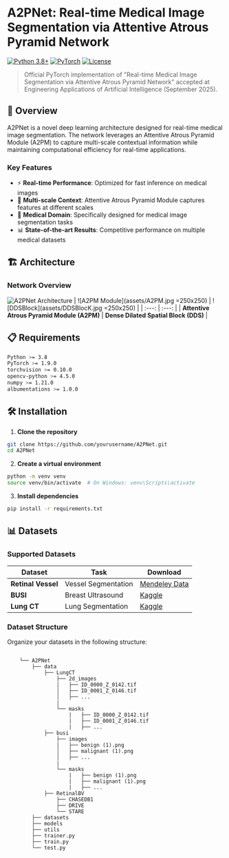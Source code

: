 # A2PNet: Real-time Medical Image Segmentation via Attentive Atrous Pyramid Network

[![Python 3.8+](https://img.shields.io/badge/python-3.8+-blue.svg)](https://www.python.org/downloads/)
[![PyTorch](https://img.shields.io/badge/PyTorch-1.9+-ee4c2c.svg)](https://pytorch.org/)
[![License](https://img.shields.io/badge/license-MIT-green.svg)](LICENSE)

> Official PyTorch implementation of "Real-time Medical Image Segmentation via Attentive Atrous Pyramid Network" accepted at Engineering Applications of Artificial Intelligence (September 2025).

## 🚀 Overview

A2PNet is a novel deep learning architecture designed for real-time medical image segmentation. The network leverages an Attentive Atrous Pyramid Module (A2PM) to capture multi-scale contextual information while maintaining computational efficiency for real-time applications.

### Key Features

- ⚡ **Real-time Performance**: Optimized for fast inference on medical images
- 🎯 **Multi-scale Context**: Attentive Atrous Pyramid Module captures features at different scales
- 🏥 **Medical Domain**: Specifically designed for medical image segmentation tasks
- 📊 **State-of-the-art Results**: Competitive performance on multiple medical datasets

## 🏗️ Architecture

### Network Overview
![A2PNet Architecture](assets/A2PNet.jpg)
| ![A2PM Module](assets/A2PM.jpg =250x250) | ![DDSBlock](assets/DDSBlocK.jpg =250x250) |
| :---: | :---: |
| **Attentive Atrous Pyramid Module (A2PM)** | **Dense Dilated Spatial Block (DDS)** |
## 📋 Requirements

```bash
Python >= 3.8
PyTorch >= 1.9.0
torchvision >= 0.10.0
opencv-python >= 4.5.0
numpy >= 1.21.0
albumentations >= 1.0.0
```

## 🛠️ Installation

1. **Clone the repository**
```bash
git clone https://github.com/yourusername/A2PNet.git
cd A2PNet
```

2. **Create a virtual environment**
```bash
python -m venv venv
source venv/bin/activate  # On Windows: venv\Scripts\activate
```

3. **Install dependencies**
```bash
pip install -r requirements.txt
```

## 📊 Datasets

### Supported Datasets

| Dataset | Task | Download |
|---------|------|----------|
| **Retinal Vessel** | Vessel Segmentation | [Mendeley Data](https://data.mendeley.com/datasets/frv89hjgrr/1) |
| **BUSI** | Breast Ultrasound | [Kaggle](https://www.kaggle.com/datasets/aryashah2k/breast-ultrasound-images-dataset) |
| **Lung CT** | Lung Segmentation |  [Kaggle](https://www.kaggle.com/datasets/piyushsamant11/pidata-new-names) |

### Dataset Structure

Organize your datasets in the following structure:

```

    └── A2PNet
        ├── data
            ├── LungCT
                ├── 2d_images
                |   ├── ID_0000_Z_0142.tif
                │   ├── ID_0001_Z_0146.tif
                │   ├── ...
                |
                └── masks
                    |   ├── ID_0000_Z_0142.tif
                    |   ├── ID_0001_Z_0146.tif
                    |   ├── ...
            ├── busi
                ├── images
                |   ├── benign (1).png
                │   ├── malignant (1).png
                │   ├── ...
                |
                └── masks
                    |   ├── benign (1).png
                    |   ├── malignant (1).png
                    |   ├── ...
            ├── RetinalBV
                ├── CHASEDB1
                ├── DRIVE
                └── STARE
        ├── datasets
        ├── models
        ├── utils
        ├── trainer.py
        ├── train.py
        └── test.py